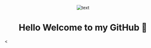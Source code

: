 <div id="header" align ="center">



  ![text](https://github.com/giseleortiz/GiseleOrtiz/assets/144640915/4f7cad3a-2654-4174-844c-6b3fc1f88299)

<h1 align="center" >Hello Welcome to my GitHub  👋 </h1> 
</div>

  
<canvas id="skillsChart" width="400" height="400"></canvas>
<script src="https://cdn.jsdelivr.net/npm/chart.js"></script>

<
<script>
  const ctx = document.getElementById('skillsCha

  const ctx = document.getElementById('skil

  const ctx = document.getElementById('skillsChart').getContext('2

  const ctx = document.getElementById('skillsChart').getContext('2d');
  new Chart(ctx, {
    type: 'do

  const ctx = document.getElementById('skillsChart').getContext('2d');
  new Chart(ctx, {
    type: '

  const ctx = document.getElementById('skillsChart').getContext('2d');
  new Chart(ctx, {
    type: 'doughnut',
    data: {
      labels: ['JavaScript', 'HTML', 'CSS

  const ctx = document.getElementById('skillsChart').getContext('2d');
  new Chart(ctx, {
    type: 'doughnut',
    data: {
      labels: ['JavaScript', '

  const ctx = document.getElementById('skillsChart').getContext('2d');
  new Chart(ctx, {
    type: 'doughnut',
    data: {
      labels: ['JavaScript', 'HTML', 'CSS', 'React', 'Node.js

  const ctx = document.getElementById('skillsChart').getContext('2d');
  new Chart(ctx, {
    type: 'doughnut',
    data: {
      labels: ['JavaScript', 'HTML', 'CSS', 'React', 'Node.js'],
      datasets: [{
        data: [40, 25, 15, 10, 10],
        backgroundColor: ['#FFD700', '#FF6347', '#468

  const ctx = document.getElementById('skillsChart').getContext('2d');
  new Chart(ctx, {
    type: 'doughnut',
    data: {
      labels: ['JavaScript', 'HTML', 'CSS', 'React', 'Node.js'],
      datasets: [{
        data: [40, 25, 15, 10, 10],
        backgroundColor: ['#FFD700', '#

  const ctx = document.getElementById('skillsChart').getContext('2d');
  new Chart(ctx, {
    type: 'doughnut',
    data: {
      labels: ['JavaScript', 'HTML', 'CSS', 'React', 'Node.js'],
      datasets: [{
        data: [40, 25, 15, 10, 10],
        backgroundColor: ['#FFD700', '#FF6347', '#4682B4', '#32CD32', '#

  const ctx = document.getElementById('skillsChart').getContext('2d');
  new Chart(ctx, {
    type: 'doughnut',
    data: {
      labels: ['JavaScript', 'HTML', 'CSS', 'React', 'Node.js'],
      datasets: [{
        data: [40, 25, 15, 10, 10],
        backgroundColor: ['#FFD700', '#FF6347', '#4682B4', '#32CD32', '#8A2BE2']
      }]
    },
    options: {
      responsive: true,
      plugins: {
        legend: {
          position: 'to

  const ctx = document.getElementById('skillsChart').getContext('2d');
  new Chart(ctx, {
    type: 'doughnut',
    data: {
      labels: ['JavaScript', 'HTML', 'CSS', 'React', 'Node.js'],
      datasets: [{
        data: [40, 25, 15, 10, 10],
        backgroundColor: ['#FFD700', '#FF6347', '#4682B4', '#32CD32', '#8A2BE2']
      }]
    },
    options: {
      responsive: true,
      plugins: {
        legend: {
          position: 'top',
        }
      }
    }
  });
</script>
